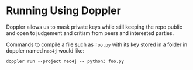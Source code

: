 # Running Using Doppler

Doppler allows us to mask private keys while still keeping the repo public and open to judgement and critism from peers and interested parties.

Commands to compile a file such as `foo.py` with its key stored in a folder in doppler named `neo4j` would like:
```
doppler run --project neo4j -- python3 foo.py    
```